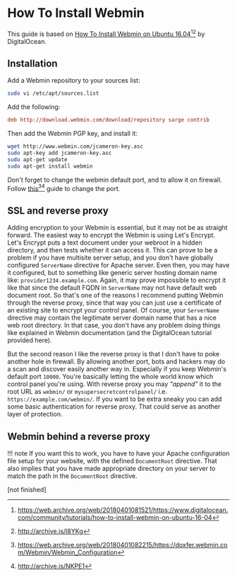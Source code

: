 # How To Install Webmin

This guide is based on [How To Install Webmin on Ubuntu 16.04][1][^1][^2] by DigitalOcean.

## Installation

Add a Webmin repository to your sources list:

```bash
sudo vi /etc/apt/sources.list
```

Add the following:

```ini
deb http://download.webmin.com/download/repository sarge contrib
```

Then add the Webmin PGP key, and install it:

```bash
wget http://www.webmin.com/jcameron-key.asc
sudo apt-key add jcameron-key.asc
sudo apt-get update
sudo apt-get install webmin
```

Don't forget to change the webmin default port, and to allow it on firewall. Follow [this][2][^3][^4] guide to change the port.

## SSL and reverse proxy

Adding encryption to your Webmin is essential, but it may not be as straight forward. The easiest way to encrypt the Webmin is using Let's Encrypt. Let's Encrypt puts a text document under your webroot in a hidden directory, and then tests whether it can access it. This can prove to be a problem if you have multisite server setup, and you don't have globally configured `ServerName` directive for Apache server. Even then, you may have it configured, but to something like generic server hosting domain name like: `provider1234.example.com`. Again, it may prove impossible to encrypt it like that since the default FQDN in `ServerName` may not have default web document root. So that's one of the reasons I recommend putting Webmin through the reverse proxy, since that way you can just use a certificate of an existing site to encrypt your control panel. Of course, your `ServerName` directive may contain the legitimate server domain name that has a nice web root directory. In that case, you don't have any problem doing things like explained in Webmin documentation (and the DigitalOcean tutorial provided here).

But the second reason I like the reverse proxy is that I don't have to poke another hole in firewall. By allowing another port, bots and hackers may do a scan and discover easily another way in. Especially if you keep Webmin's default port `10000`. You're basically letting the whole world know which control panel you're using. With reverse proxy you may _"append"_ it to the root URL as `webmin/` or `mysupersecretcontrolpanel/` i.e. `https://example.com/webmin/`. If you want to be extra sneaky you can add some basic authentication for reverse proxy. That could serve as another layer of protection.

## Webmin behind a reverse proxy

!!! note
    If you want this to work, you have to have your Apache configuration file setup for your website, with the defined `DocumentRoot` directive. That also implies that you have made appropriate directory on your server to match the path in the `DocumentRoot` directive.

[not finished]

[^1]: <https://web.archive.org/web/20180401081521/https://www.digitalocean.com/community/tutorials/how-to-install-webmin-on-ubuntu-16-04>
[^2]: <http://archive.is/I8YKg>
[^3]: <https://web.archive.org/web/20180401082215/https://doxfer.webmin.com/Webmin/Webmin_Configuration>
[^4]: <http://archive.is/NKPE1>


[1]: https://www.digitalocean.com/community/tutorials/how-to-install-webmin-on-ubuntu-16-04
[2]: https://doxfer.webmin.com/Webmin/Webmin_Configuration#Ports_and_Addresses
